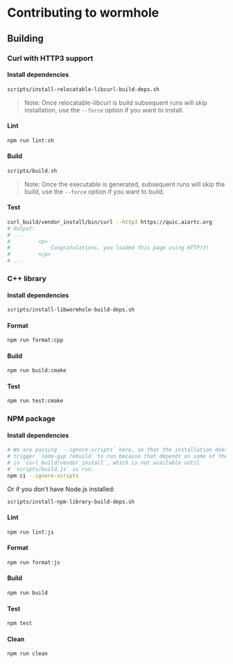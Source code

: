 # Contributing to wormhole

## Building

### Curl with HTTP3 support

#### Install dependencies

```sh
scripts/install-relocatable-libcurl-build-deps.sh
```

> Note: Once relocatable-libcurl is build subsequent runs
> will skip installation, use the `--force` option if you want to install.

#### Lint

```sh
npm run lint:sh
```

#### Build

```sh
scripts/build.sh
```

> Note: Once the executable is generated, subsequent runs
> will skip the build, use the `--force` option if you want to build.

#### Test

```sh
curl_build/vendor_install/bin/curl --http3 https://quic.aiortc.org
# Output:
# ...
#         <p>
#             Congratulations, you loaded this page using HTTP/3!
#         </p>
# ...
```

### C++ library

#### Install dependencies

```sh
scripts/install-libwormhole-build-deps.sh
```

#### Format

```sh
npm run format:cpp
```

#### Build

```sh
npm run build:cmake
```

#### Test

```sh
npm run test:cmake
```

### NPM package

#### Install dependencies

```sh
# We are passing `--ignore-scripts` here, so that the installation doesn't
# trigger `node-gyp rebuild` to run because that depends on some of the binaries
# in `curl_build/vendor_install`, which is not available until
# `scripts/build.js` is run.
npm ci --ignore-scripts
```

Or if you don't have Node.js installed:

```sh
scripts/install-npm-library-build-deps.sh
```

#### Lint

```sh
npm run lint:js
```

#### Format

```sh
npm run format:js
```

#### Build

```sh
npm run build
```

#### Test

```sh
npm test
```

#### Clean

```sh
npm run clean
```
